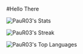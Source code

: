 #Hello There


![PauR03's Stats](https://github-readme-stats.vercel.app/api?username=PauR03&theme=tokyonight&show_icons=true&hide_border=true&count_private=true)

![PauR03's Streak](https://github-readme-streak-stats.herokuapp.com/?user=PauR03&theme=tokyonight&hide_border=true)

![PauR03's Top Languages](https://github-readme-stats.vercel.app/api/top-langs/?username=PauR03&theme=tokyonight&show_icons=true&hide_border=true&layout=compact)
